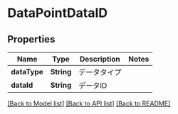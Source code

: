 # DataPointDataID

## Properties
Name | Type | Description | Notes
------------ | ------------- | ------------- | -------------
**dataType** | **String** | データタイプ | 
**dataId** | **String** | データID | 

[[Back to Model list]](../README.md#documentation-for-models) [[Back to API list]](../README.md#documentation-for-api-endpoints) [[Back to README]](../README.md)


